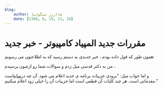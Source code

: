 ```yaml
---
blog:
    author: شااززز منگولیا
    date: [1388, 8, 19, 11, 26]
---
```

# مقررات جدید المپیاد کامپیوتر - خبر جدید

<div class="cnt">
همون طور که قول داده بودم ، خبر جدیدی به دستم رسید که به اطلاعتون می رسونم:<p>من به دکتر قدسی میل زدم و سوالات شما رو ازشون پرسیدم ،</p>
<p>و اما جواب میل: "بزودی جزییات برنامه ی جدید اعلام می شود. آن چه در<a href="http://inoi.ir/">سایت</a>است مقدماتی است.
هر چند کلیات آن قطعی است اما جزییات آن را خیلی زود اعلام میکنیم."</p>
</div>
